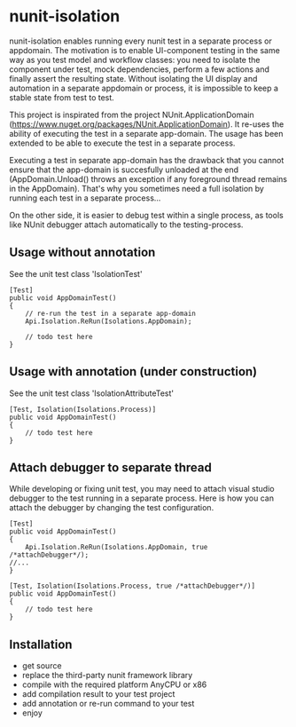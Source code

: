 nunit-isolation
===============

nunit-isolation enables running every nunit test in a separate process or appdomain. The motivation is to enable UI-component testing in the same way as you test model and workflow classes: you need to isolate the component under test, mock dependencies, perform a few actions and finally assert the resulting state. Without isolating the UI display and automation in a separate appdomain or process, it is impossible to keep a stable state from test to test. 

This project is inspirated from the project NUnit.ApplicationDomain (https://www.nuget.org/packages/NUnit.ApplicationDomain). It re-uses the ability of executing the test in a separate app-domain. The usage has been extended to be able to execute the test in a separate process. 

Executing a test in separate app-domain has the drawback that you cannot ensure that the app-domain is succesfully unloaded at the end (AppDomain.Unload() throws an exception if any foreground thread remains in the AppDomain). That's why you sometimes need a full isolation by running each test in a separate process... 

On the other side, it is easier to debug test within a single process, as tools like NUnit debugger attach automatically to the testing-process.

Usage without annotation
-------------------------

See the unit test class 'IsolationTest'

	[Test]
	public void AppDomainTest()
	{
		// re-run the test in a separate app-domain
		Api.Isolation.ReRun(Isolations.AppDomain);
		
		// todo test here
	}

Usage with annotation (under construction)
------------------------------------------

See the unit test class 'IsolationAttributeTest'

	[Test, Isolation(Isolations.Process)]
	public void AppDomainTest()
	{
		// todo test here
	}

Attach debugger to separate thread
----------------------------------
While developing or fixing unit test, you may need to attach visual studio debugger to the test running in a separate process. Here is how you can attach the debugger by changing the test configuration.

	[Test]
	public void AppDomainTest()
	{
		Api.Isolation.ReRun(Isolations.AppDomain, true /*attachDebugger*/);
    //...		
	}

	[Test, Isolation(Isolations.Process, true /*attachDebugger*/)]
	public void AppDomainTest()
	{
		// todo test here
	}

Installation
------------
- get source
- replace the third-party nunit framework library
- compile with the required platform AnyCPU or x86
- add compilation result to your test project
- add annotation or re-run command to your test
- enjoy
